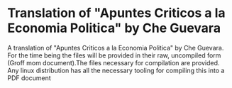 # Translation of "Apuntes Criticos a la Economia Politica" by Che Guevara
A translation of "Apuntes Criticos a la Economia Politica" by Che Guevara.
For the time being the files will be provided in their raw, uncompiled form (Groff mom document).The files necessary for compilation are provided.
Any linux distribution has all the necessary tooling for compiling this into a PDF document
